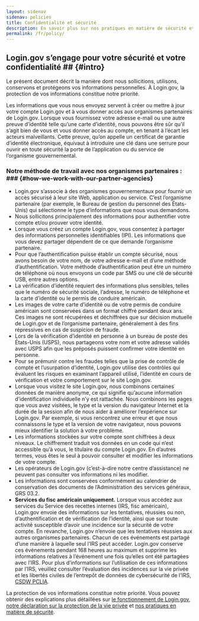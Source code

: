 ```yaml
---
layout: sidenav
sidenav: policies
title: Confidentialité et sécurité
description: En savoir plus sur nos pratiques en matière de sécurité et confidentialité
permalink: /fr/policy/
---
```

## Login.gov s’engage pour votre sécurité et votre confidentialité ## {#intro}

Le présent document décrit la manière dont nous sollicitions, utilisons, conservons et protégeons vos informations personnelles. À Login.gov, la protection de vos informations constitue notre priorité.

Les informations que vous nous envoyez servent à créer ou mettre à jour votre compte Login.gov et à vous donner accès aux organismes partenaires de Login.gov. Lorsque vous fournissez votre adresse e-mail ou une autre preuve d’identité telle qu’une carte d’identité, nous pouvons être sûr qu’il s’agit bien de vous et vous donner accès au compte, en tenant à l’écart les acteurs malveillants. Cette preuve, qu’on appelle un certificat de garantie d’identité électronique, équivaut à introduire une clé dans une serrure pour ouvrir en toute sécurité la porte de l’application ou du service de l’organisme gouvernemental.

### Notre méthode de travail avec nos organismes partenaires : ##\# {#how-we-work-with-our-partner-agencies}

* Login.gov s’associe à des organismes gouvernementaux pour fournir un accès sécurisé à leur site Web, application ou service. C’est l’organisme partenaire (par exemple, le Bureau de gestion du personnel des États-Unis) qui sélectionne le type d’informations que nous vous demandons.
* Nous sollicitons principalement des informations pour authentifier votre compte et/ou prouver votre identité.
* Lorsque vous créez un compte Login.gov, vous consentez à partager des informations personnelles identifiables (IPI). Les informations que vous devez partager dépendent de ce que demande l’organisme partenaire.
* Pour que l’authentification puisse établir un compte sécurisé, nous avons besoin de votre nom, de votre adresse e-mail et d’une méthode d’authentification.  Votre méthode d’authentification peut être un numéro de téléphone où nous envoyons un code par SMS ou une clé de sécurité USB, entre autres options.
* La vérification d’identité requiert des informations plus sensibles, telles que le numéro de sécurité sociale, l’adresse, le numéro de téléphone et la carte d’identité ou le permis de conduire américain.
* Les images de votre carte d’identité ou de votre permis de conduire américain sont conservées dans un format chiffré pendant deux ans. Ces images ne sont récupérées et déchiffrées que sur décision mutuelle de Login.gov et de l’organisme partenaire, généralement à des fins répressives en cas de suspicion de fraude.
* Lors de la vérification d’identité en personne à un bureau de poste des États-Unis (USPS), nous partageons votre nom et votre adresse validés avec USPS afin que les préposés puissent confirmer votre identité en personne.
* Pour se prémunir contre les fraudes telles que la prise de contrôle de compte et l’usurpation d’identité, Login.gov utilise des contrôles qui évaluent les risques en examinant l’appareil utilisé, l’identité en cours de vérification et votre comportement sur le site Login.gov.
* Lorsque vous visitez le site Login.gov, nous combinons certaines données de manière anonyme, ce qui signifie qu’aucune information d’identification individuelle n’y est rattachée. Nous combinons les pages que vous avez visitées, le type et la version du navigateur Internet et la durée de la session afin de nous aider à améliorer l’expérience sur Login.gov. Par exemple, si vous rencontrez une erreur et que nous connaissons le type et la version de votre navigateur, nous pouvons mieux identifier la solution à votre problème.
* Les informations stockées sur votre compte sont chiffrées à deux niveaux. Le chiffrement traduit vos données en un code qui n’est accessible qu’à vous, le titulaire du compte Login.gov. En d’autres termes, vous êtes le seul à pouvoir consulter et modifier les informations de votre compte.
* Les opérateurs de Login.gov (c’est-à-dire notre centre d’assistance) ne peuvent pas consulter vos informations ni les modifier.
* Les informations sont conservées conformément au calendrier de conservation des documents de l’Administration des services généraux, GRS 03.2.
* **Services du fisc américain uniquement.** Lorsque vous accédez aux services du Service des recettes internes (IRS, fisc américain), Login.gov envoie des informations sur les tentatives, réussies ou non, d’authentification et de vérification de l’identité, ainsi que sur toute activité susceptible d’avoir une incidence sur la sécurité de votre compte. En revanche, Login.gov n’envoie que les tentatives réussies aux autres organismes partenaires.  Chacun de ces événements est partagé d’une manière à laquelle seul l’IRS peut accéder. Login.gov conserve ces événements pendant 168 heures au maximum et supprime les informations relatives à l’événement une fois qu’elles ont été partagées avec l’IRS.  Pour plus d’informations sur l’utilisation de ces informations par l’IRS, veuillez consulter l’évaluation des incidences sur la vie privée et les libertés civiles de l’entrepôt de données de cybersécurité de l’IRS, [CSDW PCLIA](https://www.irs.gov/pub/irs-pia/csdw-pia.pdf).

La protection de vos informations constitue notre priorité. Vous pouvez obtenir des explications plus détaillées sur [le fonctionnement de Login.gov](/policy/how-does-it-work/), [notre déclaration sur la protection de la vie privée](/policy/our-privacy-act-statement/) et [nos pratiques en matière de sécurité](/policy/our-security-practices/).
